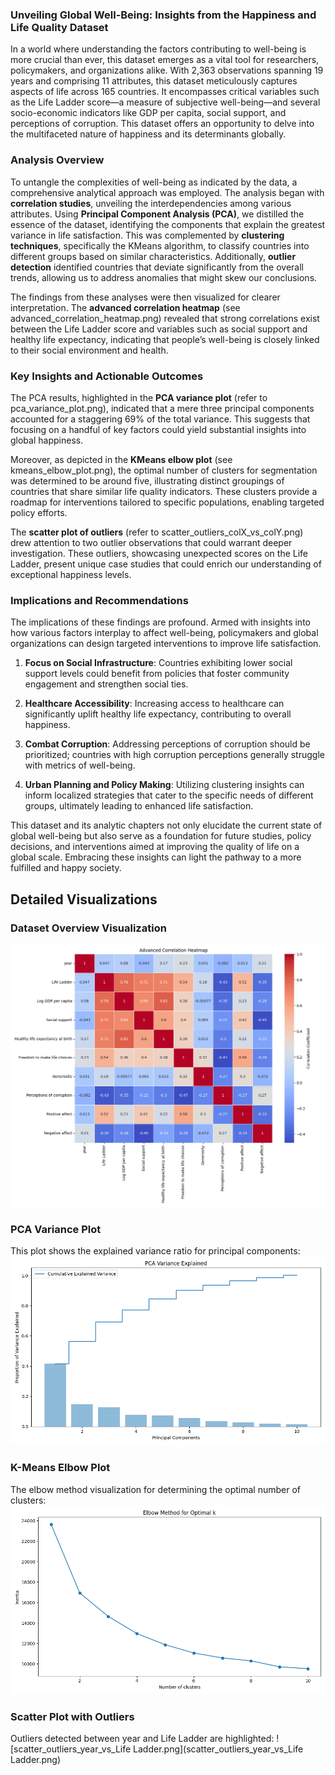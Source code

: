 ### Unveiling Global Well-Being: Insights from the Happiness and Life Quality Dataset

In a world where understanding the factors contributing to well-being is more crucial than ever, this dataset emerges as a vital tool for researchers, policymakers, and organizations alike. With 2,363 observations spanning 19 years and comprising 11 attributes, this dataset meticulously captures aspects of life across 165 countries. It encompasses critical variables such as the Life Ladder score—a measure of subjective well-being—and several socio-economic indicators like GDP per capita, social support, and perceptions of corruption. This dataset offers an opportunity to delve into the multifaceted nature of happiness and its determinants globally.

### Analysis Overview

To untangle the complexities of well-being as indicated by the data, a comprehensive analytical approach was employed. The analysis began with **correlation studies**, unveiling the interdependencies among various attributes. Using **Principal Component Analysis (PCA)**, we distilled the essence of the dataset, identifying the components that explain the greatest variance in life satisfaction. This was complemented by **clustering techniques**, specifically the KMeans algorithm, to classify countries into different groups based on similar characteristics. Additionally, **outlier detection** identified countries that deviate significantly from the overall trends, allowing us to address anomalies that might skew our conclusions.

The findings from these analyses were then visualized for clearer interpretation. The **advanced correlation heatmap** (see advanced_correlation_heatmap.png) revealed that strong correlations exist between the Life Ladder score and variables such as social support and healthy life expectancy, indicating that people’s well-being is closely linked to their social environment and health.

### Key Insights and Actionable Outcomes

The PCA results, highlighted in the **PCA variance plot** (refer to pca_variance_plot.png), indicated that a mere three principal components accounted for a staggering 69% of the total variance. This suggests that focusing on a handful of key factors could yield substantial insights into global happiness. 

Moreover, as depicted in the **KMeans elbow plot** (see kmeans_elbow_plot.png), the optimal number of clusters for segmentation was determined to be around five, illustrating distinct groupings of countries that share similar life quality indicators. These clusters provide a roadmap for interventions tailored to specific populations, enabling targeted policy efforts.

The **scatter plot of outliers** (refer to scatter_outliers_colX_vs_colY.png) drew attention to two outlier observations that could warrant deeper investigation. These outliers, showcasing unexpected scores on the Life Ladder, present unique case studies that could enrich our understanding of exceptional happiness levels.

### Implications and Recommendations

The implications of these findings are profound. Armed with insights into how various factors interplay to affect well-being, policymakers and global organizations can design targeted interventions to improve life satisfaction. 

1. **Focus on Social Infrastructure**: Countries exhibiting lower social support levels could benefit from policies that foster community engagement and strengthen social ties.
  
2. **Healthcare Accessibility**: Increasing access to healthcare can significantly uplift healthy life expectancy, contributing to overall happiness.

3. **Combat Corruption**: Addressing perceptions of corruption should be prioritized; countries with high corruption perceptions generally struggle with metrics of well-being.

4. **Urban Planning and Policy Making**: Utilizing clustering insights can inform localized strategies that cater to the specific needs of different groups, ultimately leading to enhanced life satisfaction.

This dataset and its analytic chapters not only elucidate the current state of global well-being but also serve as a foundation for future studies, policy decisions, and interventions aimed at improving the quality of life on a global scale. Embracing these insights can light the pathway to a more fulfilled and happy society.

## Detailed Visualizations
### Dataset Overview Visualization
![advanced_correlation_heatmap.png](advanced_correlation_heatmap.png)

### PCA Variance Plot
This plot shows the explained variance ratio for principal components:
![pca_variance_plot.png](pca_variance_plot.png)

### K-Means Elbow Plot
The elbow method visualization for determining the optimal number of clusters:
![kmeans_elbow_plot.png](kmeans_elbow_plot.png)

### Scatter Plot with Outliers
Outliers detected between year and Life Ladder are highlighted:
![scatter_outliers_year_vs_Life Ladder.png](scatter_outliers_year_vs_Life Ladder.png)


